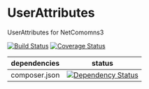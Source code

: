 UserAttributes
==============

UserAttributes for NetComomns3

[![Build Status](https://api.travis-ci.org/NetCommons3/UserAttributes.png?branch=master)](https://travis-ci.org/NetCommons3/UserAttributes)
[![Coverage Status](https://coveralls.io/repos/NetCommons3/UserAttributes/badge.png?branch=master)](https://coveralls.io/r/NetCommons3/UserAttributes?branch=master)

| dependencies  | status |
| ------------- | ------ |
| composer.json | [![Dependency Status](https://www.versioneye.com/user/projects/55cbc0a1b7d70b000f000250/badge.png)](https://www.versioneye.com/user/projects/55cbc0a1b7d70b000f000250) |
